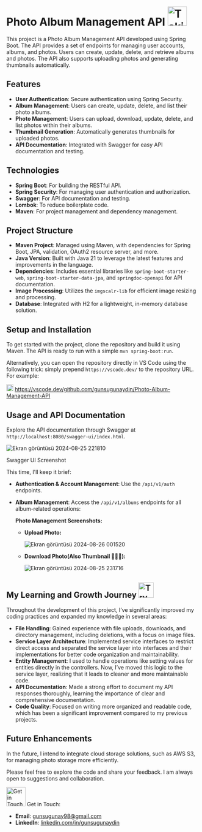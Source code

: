 # Photo Album Management API <img src="https://media.tenor.com/J-Y4PcHivyYAAAAi/peach-goma-selfie.gif" alt="Taking Photo" width="50" height="50">

This project is a Photo Album Management API developed using Spring Boot. The API provides a set of endpoints for managing user accounts, albums, and photos. Users can create, update, delete, and retrieve albums and photos. The API also supports uploading photos and generating thumbnails automatically.

## Features

- **User Authentication**: Secure authentication using Spring Security.
- **Album Management**: Users can create, update, delete, and list their photo albums.
- **Photo Management**: Users can upload, download, update, delete, and list photos within their albums.
- **Thumbnail Generation**: Automatically generates thumbnails for uploaded photos.
- **API Documentation**: Integrated with Swagger for easy API documentation and testing.

## Technologies

- **Spring Boot**: For building the RESTful API.
- **Spring Security**: For managing user authentication and authorization.
- **Swagger**: For API documentation and testing.
- **Lombok**: To reduce boilerplate code.
- **Maven**: For project management and dependency management.

## Project Structure

- **Maven Project**: Managed using Maven, with dependencies for Spring Boot, JPA, validation, OAuth2 resource server, and more.
- **Java Version**: Built with Java 21 to leverage the latest features and improvements in the language.
- **Dependencies**: Includes essential libraries like `spring-boot-starter-web`, `spring-boot-starter-data-jpa`, and `springdoc-openapi` for API documentation.
- **Image Processing**: Utilizes the `imgscalr-lib` for efficient image resizing and processing.
- **Database**: Integrated with H2 for a lightweight, in-memory database solution.

## Setup and Installation

To get started with the project, clone the repository and build it using Maven. The API is ready to run with a simple `mvn spring-boot:run`.

Alternatively, you can open the repository directly in VS Code using the following trick: simply prepend `https://vscode.dev/` to the repository URL. For example:

<img src="https://upload.wikimedia.org/wikipedia/commons/thumb/9/9a/Visual_Studio_Code_1.35_icon.svg/512px-Visual_Studio_Code_1.35_icon.svg.png?20210804221519" alt="Waving Hand" width="18" height="18">  https://vscode.dev/github.com/gunsugunaydin/Photo-Album-Management-API

## Usage and API Documentation

Explore the API documentation through Swagger at `http://localhost:8080/swagger-ui/index.html`.
  
![Ekran görüntüsü 2024-08-25 221810](https://github.com/user-attachments/assets/ee10a56e-e4be-4883-a9fc-001b1e4071fd)

Swagger UI Screenshot



  This time, I'll keep it brief:

  - **Authentication & Account Management**: Use the `/api/v1/auth` endpoints.
  - **Album Management**: Access the `/api/v1/albums` endpoints for all album-related operations:
    
    **Photo Management Screenshots:**
    
    - **Upload Photo:**
      
      ![Ekran görüntüsü 2024-08-26 001520](https://github.com/user-attachments/assets/b75addca-e599-4bb3-b63a-9a6829654366)
          
    
    - **Download Photo(Also Thumbnail 🙋🏼‍♀️):**
      
      ![Ekran görüntüsü 2024-08-25 231716](https://github.com/user-attachments/assets/0a78f84c-c2ca-4f37-8ef9-30565c545276)

## My Learning and Growth Journey <img src="https://github.com/user-attachments/assets/a25bed06-7a82-494f-9808-ab08dabfbd6f" alt="Try Hard" width="40" height="40">

Throughout the development of this project, I’ve significantly improved my coding practices and expanded my knowledge in several areas:

- **File Handling**: Gained experience with file uploads, downloads, and directory management, including deletions, with a focus on image files.
- **Service Layer Architecture**: Implemented service interfaces to restrict direct access and separated the service layer into interfaces and their implementations for better code organization and maintainability.
- **Entity Management**: I used to handle operations like setting values for entities directly in the controllers. Now, I’ve moved this logic to the service layer, realizing that it leads to cleaner and more maintainable code.
- **API Documentation**: Made a strong effort to document my API responses thoroughly, learning the importance of clear and comprehensive documentation.
- **Code Quality**: Focused on writing more organized and readable code, which has been a significant improvement compared to my previous projects.
  
## Future Enhancements

In the future, I intend to integrate cloud storage solutions, such as AWS S3, for managing photo storage more efficiently.

Please feel free to explore the code and share your feedback. I am always open to suggestions and collaboration.

<img src="https://media.tenor.com/v63_brUy45wAAAAi/peach-goma-love-peach-cat.gif" alt="Get in Touch" width="50" height="50"> Get in Touch:

- **Email**: [gunsugunay98@gmail.com](mailto:gunsugunay98@gmail.com)
- **LinkedIn**: [linkedin.com/in/gunsugunaydin](https://www.linkedin.com/in/gunsugunaydin/)

